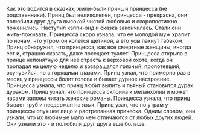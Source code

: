   Как это водится в сказках, жили-были принц и принцесса (не родственники). Принц был великолепен, принцесса - прекрасна, они полюбили друг друга высокой чистой любовью и скоропостижно поженились. Наступил хэппи-энд и сказка закончилась. Стали они жить-поживать.
Принцесса скоро узнала, что ее молодой муж храпит по ночам, что утром он колется щетиной, а его усы пахнут табаком.
Принц обнаружил, что принцесса, как все смертные женщины, иногда ест и, страшно сказать, даже посещает туалет!
Принцесса открыла в принце непонятную для неё страсть к верховой охоте, когда он пропадал на целую неделю и возвращался грязный, пропотевший, осунувийся, но с горящими глазами.
Принц узнал, что примерно раз в месяц у принцессы болит голова и бывает дурное настроение.
Принцесса узнала, что принц любит выпить и пьяный становится дурак дураком.
Принц узнал, что принцесса склонна к меланхолии и может часами запоем читать женские романы.
Принцесса узнала, что принц бывает груб и несдержан на язык.
Принц узал, что по утрам у принцессы опухшее лицо и растрепанная прическа.
Одним словом, они узнали, что их любимые мало чем отличаются от любых других людей.
Они узнали это - и полюбили друг друга еще больше.    